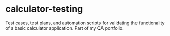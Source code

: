 # calculator-testing
Test cases, test plans, and automation scripts for validating the functionality of a basic calculator application. Part of my QA portfolio.
